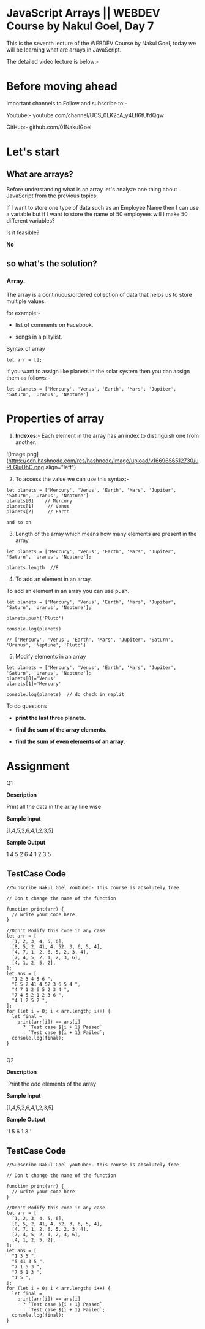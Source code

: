 # JavaScript Arrays || WEBDEV Course by Nakul Goel, Day 7

This is the seventh lecture of the WEBDEV Course by Nakul Goel, today we will be learning what are arrays in JavaScript.

The detailed video lecture is below:-



# Before moving ahead

Important channels to Follow and subscribe to:-

Youtube:- youtube.com/channel/UCS_0LK2cA_y4Lfl6tUfdQgw

GitHub:- github.com/01NakulGoel


# Let's start


## What are arrays?

Before understanding what is an array let's analyze one thing about JavaScript from the previous topics.

If I want to store one type of data such as an Employee Name then I can use a variable but if I want to store the name of 50 employees will I make 50 different variables?

Is it feasible?

**No**

## so what's the solution?

### Array.

The array is a continuous/ordered collection of data that helps us to store multiple values. 

for example:- 

- list of comments on Facebook.

- songs in a playlist.

Syntax of array

```
let arr = [];
```

if you want to assign like planets in the solar system then you can assign them as follows:-

```
let planets = ['Mercury', 'Venus', 'Earth', 'Mars', 'Jupiter', 'Saturn', 'Uranus', 'Neptune']
```

# **Properties of array**

1) **Indexes**:- Each element in the array has an index to distinguish one from another.


![image.png](https://cdn.hashnode.com/res/hashnode/image/upload/v1669656512730/uREGluOhC.png align="left")

2) To access the value we can use this syntax:-

```
let planets = ['Mercury', 'Venus', 'Earth', 'Mars', 'Jupiter', 'Saturn', 'Uranus', 'Neptune']
planets[0]    // Mercury
planets[1]     // Venus
planets[2]     // Earth

and so on

```
3) Length of the array which means how many elements are present in the array.

```
let planets = ['Mercury', 'Venus', 'Earth', 'Mars', 'Jupiter', 'Saturn', 'Uranus', 'Neptune'];

planets.length  //8
```

4) To add an element in an array.

To add an element in an array you can use push.

```
let planets = ['Mercury', 'Venus', 'Earth', 'Mars', 'Jupiter', 'Saturn', 'Uranus', 'Neptune'];

planets.push('Pluto')

console.log(planets)

// ['Mercury', 'Venus', 'Earth', 'Mars', 'Jupiter', 'Saturn', 'Uranus', 'Neptune', 'Pluto']
```

5) Modify elements in an array

```
let planets = ['Mercury', 'Venus', 'Earth', 'Mars', 'Jupiter', 'Saturn', 'Uranus', 'Neptune'];
planets[0]='Venus'
planets[1]='Mercury'

console.log(planets)  // do check in replit
```

To do questions

- **print the last three planets.**

- **find the sum of the array elements.**

- **find the sum of even elements of an array.**










# Assignment

Q1

**Description**

Print all the data in the array line wise

**Sample Input**

[1,4,5,2,6,4,1,2,3,5]

**Sample Output**

1 4 5 2 6 4 1 2 3 5

## **TestCase Code**

```
//Subscribe Nakul Goel Youtube:- This course is absolutely free

// Don't change the name of the function

function print(arr) {
  // write your code here
}

//Don't Modify this code in any case
let arr = [
  [1, 2, 3, 4, 5, 6],
  [8, 5, 2, 41, 4, 52, 3, 6, 5, 4],
  [4, 7, 1, 2, 6, 5, 2, 3, 4],
  [7, 4, 5, 2, 1, 2, 3, 6],
  [4, 1, 2, 5, 2],
];
let ans = [
  "1 2 3 4 5 6 ",
  "8 5 2 41 4 52 3 6 5 4 ",
  "4 7 1 2 6 5 2 3 4 ",
  "7 4 5 2 1 2 3 6 ",
  "4 1 2 5 2 ",
];
for (let i = 0; i < arr.length; i++) {
  let final =
    print(arr[i]) == ans[i]
      ? `Test case ${i + 1} Passed`
      : `Test case ${i + 1} Failed`;
  console.log(final);
}


```

Q2 

**Description**

`Print the odd elements of the array

**Sample Input**

[1,4,5,2,6,4,1,2,3,5]

**Sample Output**

'1 5 6 1 3 '

## **TestCase Code**

```
//Subscribe Nakul Goel youtube:- this course is absolutely free

// Don't change the name of the function

function print(arr) {
  // write your code here
}

//Don't Modify this code in any case
let arr = [
  [1, 2, 3, 4, 5, 6],
  [8, 5, 2, 41, 4, 52, 3, 6, 5, 4],
  [4, 7, 1, 2, 6, 5, 2, 3, 4],
  [7, 4, 5, 2, 1, 2, 3, 6],
  [4, 1, 2, 5, 2],
];
let ans = [
  "1 3 5 ",
  "5 41 3 5 ",
  "7 1 5 3 ",
  "7 5 1 3 ",
  "1 5 ",
];
for (let i = 0; i < arr.length; i++) {
  let final =
    print(arr[i]) == ans[i]
      ? `Test case ${i + 1} Passed`
      : `Test case ${i + 1} Failed`;
  console.log(final);
}

```

